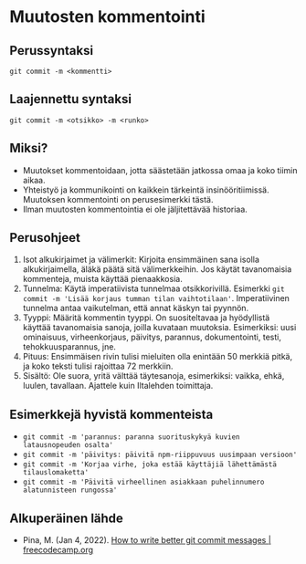 # Muutosten kommentointi
## Perussyntaksi
`git commit -m <kommentti>`
## Laajennettu syntaksi
`git commit -m <otsikko> -m <runko>`
## Miksi?
- Muutokset kommentoidaan, jotta säästetään jatkossa omaa ja koko tiimin aikaa.
- Yhteistyö ja kommunikointi on kaikkein tärkeintä insinööritiimissä. Muutoksen kommentointi on perusesimerkki tästä.
- Ilman muutosten kommentointia ei ole jäljitettävää historiaa.
## Perusohjeet
1. Isot alkukirjaimet ja välimerkit: Kirjoita ensimmäinen sana isolla alkukirjaimella, äläkä päätä sitä välimerkkeihin.
   Jos käytät tavanomaisia kommenteja, muista käyttää pienaakkosia.
2. Tunnelma: Käytä imperatiivista tunnelmaa otsikkorivillä. Esimerkki `git commit -m 'Lisää korjaus tumman tilan vaihtotilaan'`.
   Imperatiivinen tunnelma antaa vaikutelman, että annat käskyn tai pyynnön.
3. Tyyppi: Määritä kommentin tyyppi. On suositeltavaa ja hyödyllistä käyttää tavanomaisia sanoja, joilla kuvataan muutoksia. Esimerkiksi:
   uusi ominaisuus, virheenkorjaus, päivitys, parannus, dokumentointi, testi, tehokkuusparannus, jne.
4. Pituus: Ensimmäisen rivin tulisi mieluiten olla enintään 50 merkkiä pitkä, ja koko teksti tulisi rajoittaa 72 merkkiin.
5. Sisältö: Ole suora, yritä välttää täytesanoja, esimerkiksi: vaikka, ehkä, luulen, tavallaan. Ajattele kuin Iltalehden toimittaja.
## Esimerkkejä hyvistä kommenteista
- `git commit -m 'parannus: paranna suorituskykyä kuvien latausnopeuden osalta'`
- `git commit -m 'päivitys: päivitä npm-riippuvuus uusimpaan versioon'`
- `git commit -m 'Korjaa virhe, joka estää käyttäjiä lähettämästä tilauslomaketta'`
- `git commit -m 'Päivitä virheellinen asiakkaan puhelinnumero alatunnisteen rungossa'`
## Alkuperäinen lähde
- Pina, M. (Jan 4, 2022). [How to write better git commit messages | freecodecamp.org](https://www.freecodecamp.org/news/how-to-write-better-git-commit-messages/)
